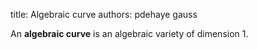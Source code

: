 title: Algebraic curve
authors:
    pdehaye
    gauss

An **algebraic curve** is an <a knowl="lmfdb/ag.variety">algebraic variety</a> of dimension $1.$

